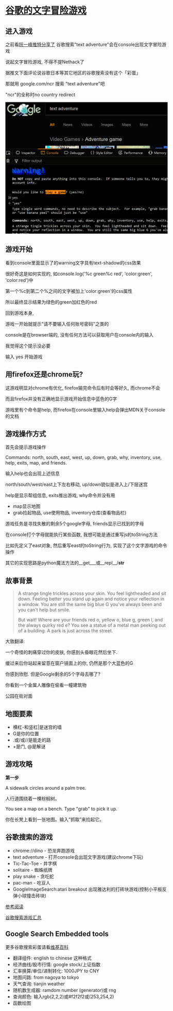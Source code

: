 # [谷歌的文字冒险游戏](/old/google_text_adventure.md)

## 进入游戏

之前看[阮一峰推特分享了](https://twitter.com/ruanyf/status/1046279819795869698)
谷歌搜索"text adventure"会在console出现文字冒险游戏

说起文字冒险游戏, 不得不提Nethack了

据推文下面评论说谷歌日本等其它地区的谷歌搜索没有这个「彩蛋」

那就用 google.com/ncr 搜索 "text adventure"吧

"ncr"的全称时no country redirect

![google_text_adventure](google_text_adventure.png "google_text_adventure")

## 游戏开始

看到console里面显示了的warning文字具有text-shadow的css效果

很好奇这是如何实现的, 如console.log('%c green%c red', 'color:green', 'color:red')中

第一个%c到第二个%之间的文字被加上'color:green'的css属性

所以最终显示结果为绿色的green加红色的red

回到游戏本身,

游戏一开始就提示"请不要输入任何账号密码"之类的

console是在browser端的, 没有任何方法可以获取用户在console内的输入

我觉得这个提示没必要

输入 yes 开始游戏

## 用firefox还是chrome玩?

这游戏明显对chrome有优化, firefox输完命令后有时会等好久, 而chrome不会

而且firefox并没有正确地显示游戏开始信息中蓝色的G字

游戏里有个命令是help, 而firefox在console里输入help会弹出MDN关于console的文档

## 游戏操作方式

首先会提示游戏操作

Commands: north, south, east, west, up, down, grab, why, inventory, use, help, exits, map, and friends.

输入help也会出现上述信息

north/south/west/east上下左右移动, up/down貌似是进入上/下层迷宫

help是显示帮组信息, exits推出游戏, why命令并没有用

- map显示地图
- grab捡起物品, use使用物品, inventory仓库(查看物品栏)

游戏任务是寻找失散的剩余5个google字母, friends显示已找到的字母

在console打个字母就能执行某些函数, 我想可能是通过重写js的toString方法

比如先定义了east对象, 然后重写east的toString行为, 实现了这个文字游戏的命令操作

其它的实现思路是python魔法方法的__get___或__repl__/__str__

## 故事背景

> A strange tingle trickles across your skin.
> You feel lightheaded and sit down.
> Feeling better you stand up again and notice your reflection in a window.
> You are still the same big blue G you've always been and you can't help but smile.
>
> But wait!  Where are your friends red o, yellow o, blue g, green l, and the always quirky red e?
> You see a statue of a metal man peeking out of a building.  A park is just across the street.

大致翻译:

一个奇怪的刺痛穿过你的皮肤, 你感到头昏眼花然后坐下.

缓过来后你站起来留意在窗户镜面上的你, 仍然是那个大蓝色的G

你感到欣慰. 但是Google剩余的5个字母去哪了?

你看到一个金属人雕像在偷看一幢建筑物

公园在街对面

## 地图要素

- 横杠-和竖杠|是迷宫的墙
- G是你的位置
- .或/或//是能走的路
- +是门, @是解谜

## 游戏攻略

**第一步**

A sidewalk circles around a palm tree.

人行道围绕着一棵棕榈树。

You see a map on a bench.  Type "grab" to pick it up.

你在长凳上看到一张地图。输入“抓取”来捡起它。


## 谷歌搜索的游戏

- chrome://dino - 恐龙奔跑游戏
- text adventure - 打开console会出现文字游戏(建议chrome下玩)
- Tic-Tac-Toe - 井字棋
- solitaire - 蜘蛛纸牌
- play snake - 贪吃蛇
- pac-man - 吃豆人
- GoogleImageSearch:atari breakout 出现雅达利的打砖块游戏(控制小平板反弹小球撞击砖块)

[参考阅读](https://searchengineland.com/the-big-list-of-google-easter-eggs-153768)

[谷歌搜索游戏汇总](https://www.maketecheasier.com/hidden-google-games/)

## Google Search Embedded tools

更多谷歌搜索彩蛋请看[维基百科](https://en.wikipedia.org/wiki/List_of_Google_Easter_eggs)

- 翻译组件: english to chinese 这种格式
- 经济曲线/股市行情: google stock/上证指数
- 汇率换算/单位/进制转化: 1000JPY to CNY
- 地图问路: from nagoya to tokyo
- 天气查询: tianjin weather
- 随机数生成器: ramdom number (generator)或 rng
- 查询颜色: 输入rgb(2,2,2)或#f2f2f2或(253,254,2)
- 函数绘图